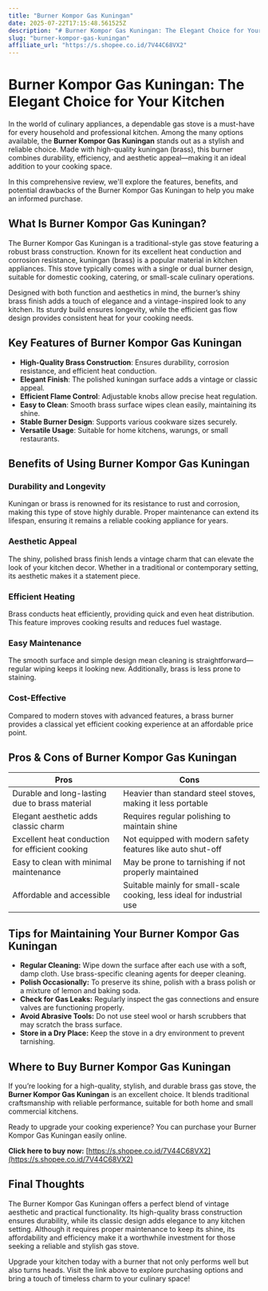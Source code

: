 ```yaml
---
title: "Burner Kompor Gas Kuningan"
date: 2025-07-22T17:15:48.561525Z
description: "# Burner Kompor Gas Kuningan: The Elegant Choice for Your Kitchen..."
slug: "burner-kompor-gas-kuningan"
affiliate_url: "https://s.shopee.co.id/7V44C68VX2"
---
```

# Burner Kompor Gas Kuningan: The Elegant Choice for Your Kitchen

In the world of culinary appliances, a dependable gas stove is a must-have for every household and professional kitchen. Among the many options available, the **Burner Kompor Gas Kuningan** stands out as a stylish and reliable choice. Made with high-quality kuningan (brass), this burner combines durability, efficiency, and aesthetic appeal—making it an ideal addition to your cooking space.

In this comprehensive review, we'll explore the features, benefits, and potential drawbacks of the Burner Kompor Gas Kuningan to help you make an informed purchase.

## What Is Burner Kompor Gas Kuningan?

The Burner Kompor Gas Kuningan is a traditional-style gas stove featuring a robust brass construction. Known for its excellent heat conduction and corrosion resistance, kuningan (brass) is a popular material in kitchen appliances. This stove typically comes with a single or dual burner design, suitable for domestic cooking, catering, or small-scale culinary operations.

Designed with both function and aesthetics in mind, the burner’s shiny brass finish adds a touch of elegance and a vintage-inspired look to any kitchen. Its sturdy build ensures longevity, while the efficient gas flow design provides consistent heat for your cooking needs.

## Key Features of Burner Kompor Gas Kuningan

- **High-Quality Brass Construction**: Ensures durability, corrosion resistance, and efficient heat conduction.
- **Elegant Finish**: The polished kuningan surface adds a vintage or classic appeal.
- **Efficient Flame Control**: Adjustable knobs allow precise heat regulation.
- **Easy to Clean**: Smooth brass surface wipes clean easily, maintaining its shine.
- **Stable Burner Design**: Supports various cookware sizes securely.
- **Versatile Usage**: Suitable for home kitchens, warungs, or small restaurants.

## Benefits of Using Burner Kompor Gas Kuningan

### Durability and Longevity

Kuningan or brass is renowned for its resistance to rust and corrosion, making this type of stove highly durable. Proper maintenance can extend its lifespan, ensuring it remains a reliable cooking appliance for years.

### Aesthetic Appeal

The shiny, polished brass finish lends a vintage charm that can elevate the look of your kitchen decor. Whether in a traditional or contemporary setting, its aesthetic makes it a statement piece.

### Efficient Heating

Brass conducts heat efficiently, providing quick and even heat distribution. This feature improves cooking results and reduces fuel wastage.

### Easy Maintenance

The smooth surface and simple design mean cleaning is straightforward—regular wiping keeps it looking new. Additionally, brass is less prone to staining.

### Cost-Effective

Compared to modern stoves with advanced features, a brass burner provides a classical yet efficient cooking experience at an affordable price point.

## Pros & Cons of Burner Kompor Gas Kuningan

| **Pros** | **Cons** |
|------------|------------|
| Durable and long-lasting due to brass material | Heavier than standard steel stoves, making it less portable |
| Elegant aesthetic adds classic charm | Requires regular polishing to maintain shine |
| Excellent heat conduction for efficient cooking | Not equipped with modern safety features like auto shut-off |
| Easy to clean with minimal maintenance | May be prone to tarnishing if not properly maintained |
| Affordable and accessible | Suitable mainly for small-scale cooking, less ideal for industrial use |

## Tips for Maintaining Your Burner Kompor Gas Kuningan

- **Regular Cleaning:** Wipe down the surface after each use with a soft, damp cloth. Use brass-specific cleaning agents for deeper cleaning.
- **Polish Occasionally:** To preserve its shine, polish with a brass polish or a mixture of lemon and baking soda.
- **Check for Gas Leaks:** Regularly inspect the gas connections and ensure valves are functioning properly.
- **Avoid Abrasive Tools:** Do not use steel wool or harsh scrubbers that may scratch the brass surface.
- **Store in a Dry Place:** Keep the stove in a dry environment to prevent tarnishing.

## Where to Buy Burner Kompor Gas Kuningan

If you’re looking for a high-quality, stylish, and durable brass gas stove, the **Burner Kompor Gas Kuningan** is an excellent choice. It blends traditional craftsmanship with reliable performance, suitable for both home and small commercial kitchens.

Ready to upgrade your cooking experience? You can purchase your Burner Kompor Gas Kuningan easily online. 

**Click here to buy now:** [https://s.shopee.co.id/7V44C68VX2](https://s.shopee.co.id/7V44C68VX2)

## Final Thoughts

The Burner Kompor Gas Kuningan offers a perfect blend of vintage aesthetic and practical functionality. Its high-quality brass construction ensures durability, while its classic design adds elegance to any kitchen setting. Although it requires proper maintenance to keep its shine, its affordability and efficiency make it a worthwhile investment for those seeking a reliable and stylish gas stove.

Upgrade your kitchen today with a burner that not only performs well but also turns heads. Visit the link above to explore purchasing options and bring a touch of timeless charm to your culinary space!